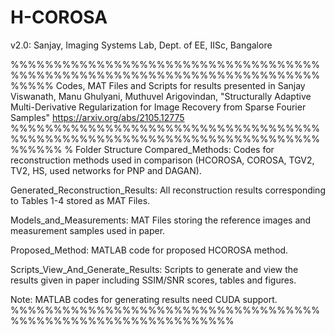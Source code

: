 # H-COROSA
v2.0: Sanjay, Imaging Systems Lab, Dept. of EE, IISc, Bangalore

%%%%%%%%%%%%%%%%%%%%%%%%%%%%%%%%%%%%%%%%%%%%%%%%%%%%%%%%%%%%%%%%%%%%%%%%%%%%%
Codes, MAT Files and Scripts for results presented in
Sanjay Viswanath, Manu Ghulyani, Muthuvel Arigovindan, "Structurally Adaptive 
Multi-Derivative Regularization for Image Recovery from Sparse Fourier Samples"
https://arxiv.org/abs/2105.12775
%%%%%%%%%%%%%%%%%%%%%%%%%%%%%%%%%%%%%%%%%%%%%%%%%%%%%%%%%%%%%%%%%%%%%%%%%%%%%%
% Folder Structure
Compared_Methods:
	Codes for reconstruction methods used in comparison 
	(HCOROSA, COROSA, TGV2, TV2, HS, used networks for PNP and DAGAN).

Generated_Reconstruction_Results:
	All reconstruction results corresponding to Tables 1-4 stored as MAT Files.

Models_and_Measurements:
	MAT Files storing the reference images and measurement samples used in paper.

Proposed_Method:
	MATLAB code for proposed HCOROSA method.

Scripts_View_And_Generate_Results:
	Scripts to generate and view the results given in paper including 	SSIM/SNR scores, tables and figures.

Note: MATLAB codes for generating results need CUDA support.
%%%%%%%%%%%%%%%%%%%%%%%%%%%%%%%%%%%%%%%%%%%%%%%%%%%%%%%%%%%%%%
